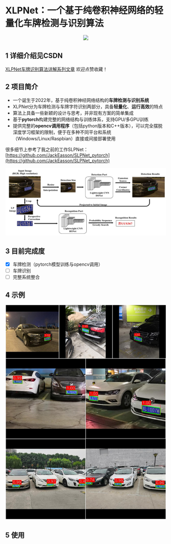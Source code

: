 # XLPNet：一个基于纯卷积神经网络的轻量化车牌检测与识别算法

<div align=center>
<img src="./examples/XLPNet_600×300.png"/>
</div>

## 1 详细介绍见CSDN
[XLPNet车牌识别算法详解系列文章](https://blog.csdn.net/qq_42891019/category_11691340.html?spm=1001.2014.3001.5482)
欢迎点赞收藏！

## 2 项目简介
- 一个诞生于2022年，基于纯卷积神经网络结构的**车牌检测与识别系统**
- XLPNet分为车牌检测与车牌字符识别两部分，具备**轻量化**、**运行高效**的特点
- 算法上具备一些新颖的设计与思考，并非现有方案的简单集成
- 基于**pytorch**构建完整的网络结构与训练体系，支持GPU/多GPU训练
- 提供完整的**opencv调用程序**（包括python版本和C++版本），可以完全摆脱深度学习框架的限制，便于在多种不同平台和系统（Windows/Linux/Raspbian）直接或间接部署使用

很多细节上参考了我之前的工作SLPNet：[https://github.com/JackEasson/SLPNet_pytorch](https://github.com/JackEasson/SLPNet_pytorch)
<div align=center>
<img src="./examples/SLPNet.jpg"/>
</div>

## 3 目前完成度
- [x] 车牌检测（pytorch模型训练与opencv调用）
- [ ] 车牌识别
- [ ] 完整系统整合

## 4 示例
<div align=center>
<img src="./examples/detection_show.jpg" width=800/>
</div>

## 5 使用
